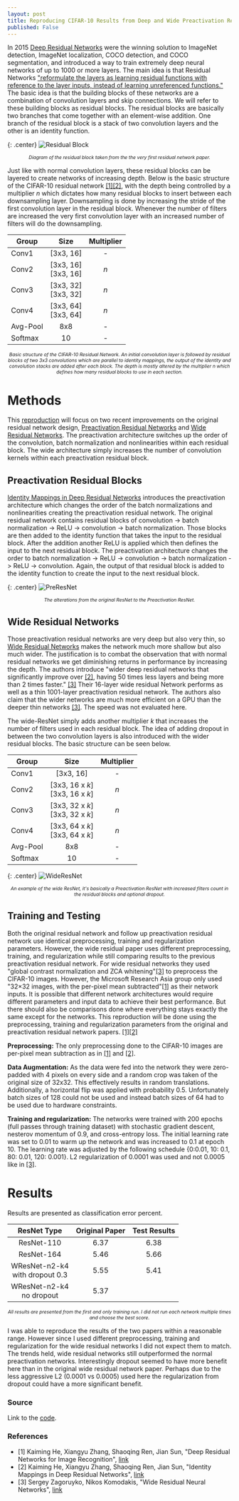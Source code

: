 ```yaml
---
layout: post
title: Reproducing CIFAR-10 Results from Deep and Wide Preactivation Residual Networks
published: False
---
```


In 2015 [Deep Residual Networks](https://arxiv.org/abs/1512.03385) were the winning solution to ImageNet detection, ImageNet localization, COCO detection, and COCO segmentation, and introduced a way to train extremely deep neural networks of up to 1000 or more layers. The main idea is that Residual Networks ["reformulate the layers as learning residual functions with reference to the layer inputs, instead of learning unreferenced functions."](https://arxiv.org/abs/1512.03385) The basic idea is that the building blocks of these networks are a combination of convolution layers and skip connections. We will refer to these building blocks as residual blocks. The residual blocks are basically two branches that come together with an element-wise addition. One branch of the residual block is a stack of two convolution layers and the other is an identity function.

{: .center}
![Residual Block](https://qph.is.quoracdn.net/main-qimg-b1fcbef975924b2ec4ad3a851e9f3934?convert_to_webp=true)
<p style="text-align:center; font-size:75%; font-style: italic;">Diagram of the residual block taken from the the very first residual network paper.</p>

Just like with normal convolution layers, these residual blocks can be layered to create networks of increasing depth. Below is the basic structure of the CIFAR-10 residual network [[1]](https://arxiv.org/abs/1512.03385)[[2]](https://arxiv.org/abs/1603.05027), with the depth being controlled by a multiplier *n* which dictates how many residual blocks to insert between each downsampling layer. Downsampling is done by increasing the stride of the first convolution layer in the residual block. Whenever the number of filters are increased the very first convolution layer with an increased number of filters will do the downsampling.

| Group | Size | Multiplier |
| ------|:------:|:----------:|
| Conv1 | [3x3, 16] | - |
| Conv2 | [3x3, 16]<br>[3x3, 16] | *n* |
| Conv3 | [3x3, 32]<br>[3x3, 32] | *n* |
| Conv4 | [3x3, 64]<br>[3x3, 64] | *n* |
| Avg-Pool | 8x8 | - |
| Softmax  | 10 | - |

<p style="text-align:center; font-size:75%; font-style: italic;">Basic structure of the CIFAR-10 Residual Network. An initial convolution layer is followed by residual blocks of two 3x3 convolutions which are parallel to identity mappings, the output of the identity and convolution stacks are added after each block. The depth is mostly altered by the multiplier n which defines how many residual blocks to use in each section.</p>

# Methods

This [reproduction](https://github.com/FlorianMuellerklein/Identity-Mapping-ResNet-Lasagne) will focus on two recent improvements on the original residual network design, [Preactivation Residual Networks](https://arxiv.org/abs/1603.05027) and [Wide Residual Networks](https://arxiv.org/abs/1605.07146). The preactivation architecture switches up the order of the convolution, batch normalization and nonlinearities within each residual block. The wide architecture simply increases the number of convolution kernels within each preactivation residual block.

## Preactivation Residual Blocks

[Identity Mappings in Deep Residual Networks](https://arxiv.org/abs/1603.05027) introduces the preactivation architecture which changes the order of the batch normalizations and nonlinearities creating the preactivation residual network. The original residual network contains residual blocks of convolution -> batch normalization -> ReLU -> convolution -> batch normalization. Those blocks are then added to the identity function that takes the input to the residual block. After the addition another ReLU is applied which then defines the input to the next residual block. The preactivation architecture changes the order to batch normalization -> ReLU -> convolution -> batch normalization -> ReLU -> convolution. Again, the output of that residual block is added to the identity function to create the input to the next residual block.

{: .center}
![PreResNet](https://qiita-image-store.s3.amazonaws.com/0/100523/a156a5c2-026b-de55-a6fb-e4fa1772b42c.png)
<p style="text-align:center; font-size:75%; font-style: italic;">The alterations from the original ResNet to the Preactivation ResNet.</p>

## Wide Residual Networks

Those preactivation residual networks are very deep but also very thin, so [Wide Residual Networks](https://arxiv.org/abs/1605.07146) makes the network much more shallow but also much wider. The justification is to combat the observation that with normal residual networks we get diminishing returns in performance by increasing the depth. The authors introduce "wider deep residual networks that significantly
improve over [[2]](https://arxiv.org/abs/1603.05027), having 50 times less layers and being more than 2 times faster." [[3]](https://arxiv.org/abs/1605.07146) Their 16-layer wide residual Network performs as well as a thin 1001-layer preactivation residual network. The authors also claim that the wider networks are much more efficient on a GPU than the deeper thin networks [[3]](https://arxiv.org/abs/1605.07146). The speed was not evaluated here.

The wide-ResNet simply adds another multiplier *k* that increases the number of filters used in each residual block. The idea of adding dropout in between the two convolution layers is also introduced with the wider residual blocks. The basic structure can be seen below.

| Group | Size | Multiplier |
| ------|:------:|:----------:|
| Conv1 | [3x3, 16] | - |
| Conv2 | [3x3, 16 x *k*]<br>[3x3, 16 x *k*] | *n* |
| Conv3 | [3x3, 32 x *k*]<br>[3x3, 32 x *k*] | *n* |
| Conv4 | [3x3, 64 x *k*]<br>[3x3, 64 x *k*] | *n* |
| Avg-Pool | 8x8 | - |
| Softmax  | 10 | - |

{: .center}
![WideResNet](http://i.imgur.com/3b0fw7b.png)
<p style="text-align:center; font-size:75%; font-style: italic;">An example of the wide ResNet, it's basically a Preactivation ResNet with increased filters count in the residual blocks and optional dropout.</p>

## Training and Testing

Both the original residual network and follow up preactivation residual network use identical preprocessing, training and regularization parameters. However, the wide residual paper uses different preprocessing, training, and regularization while still comparing results to the previous preactivation residual network. For wide residual networks they used "global contrast normalization and ZCA whitening"[[3]](https://arxiv.org/abs/1605.07146) to preprocess the CIFAR-10 images. However, the Microsoft Research Asia group only used "32×32 images, with
the per-pixel mean subtracted"[[1]](https://arxiv.org/abs/1512.03385) as their network inputs. It is possible that different network architectures would require different parameters and input data to achieve their best performance. But there should also be comparisons done where everything stays exactly the same except for the networks. This reproduction will be done using the preprocessing, training and regularization parameters from the original and preactivation residual network papers. [[1]](https://arxiv.org/abs/1512.03385)[[2]](https://arxiv.org/abs/1603.05027)

**Preprocessing:** The only preprocessing done to the CIFAR-10 images are per-pixel mean subtraction as in [[1]](https://arxiv.org/abs/1512.03385) and [[2]](https://arxiv.org/abs/1603.05027).

**Data Augmentation:** As the data were fed into the network they were zero-padded with 4 pixels on every side and a random crop was taken of the original size of 32x32. This effectively results in random translations. Additionally, a horizontal flip was applied with probability 0.5. Unfortunately batch sizes of 128 could not be used and instead batch sizes of 64 had to be used due to hardware constraints.

**Training and regularization:** The networks were trained with 200 epochs (full passes through training dataset) with stochastic gradient descent, nesterov momentum of 0.9, and cross-entropy loss. The initial learning rate was set to 0.01 to warm up the network and was increased to 0.1 at epoch 10. The learning rate was adjusted by the following schedule {0:0.01, 10: 0.1, 80: 0.01, 120: 0.001}. L2 regularization of 0.0001 was used and not 0.0005 like in [[3]](https://arxiv.org/abs/1605.07146).

# Results

Results are presented as classification error percent.

| __ResNet Type__ | __Original Paper__ | __Test Results__ |
| :---------:|:---------:|:---------: |
| ResNet-110 | 6.37 | 6.38 |
| ResNet-164 | 5.46 | 5.66 |
| WResNet-n2-k4<br>with dropout 0.3 | 5.55 | 5.41 |
| WResNet-n2-k4<br>no dropout | 5.37 |  |

<p style="text-align:center; font-size:75%; font-style: italic;">All results are presented from the first and only training run. I did not run each network multiple times and choose the best score.</p>

I was able to reproduce the results of the two papers within a reasonable range. However since I used different preprocessing, training and regularization for the wide residual networks I did not expect them to match. The trends held, wide residual networks still outperformed the normal preactivation networks. Interestingly dropout seemed to have more benefit here than in the original wide residual network paper. Perhaps due to the less aggressive L2 (0.0001 vs 0.0005) used here the regularization from dropout could have a more significant benefit.

### Source
Link to the [code](https://github.com/FlorianMuellerklein/Identity-Mapping-ResNet-Lasagne).

### References

* [1] Kaiming He, Xiangyu Zhang, Shaoqing Ren, Jian Sun, "Deep Residual Networks for Image Recognition", [link](https://arxiv.org/abs/1512.03385)
* [2] Kaiming He, Xiangyu Zhang, Shaoqing Ren, Jian Sun, "Identity Mappings in Deep Residual Networks", [link](https://arxiv.org/abs/1603.05027)
* [3] Sergey Zagoruyko, Nikos Komodakis, "Wide Residual Neural Networks", [link](https://arxiv.org/abs/1605.07146)
